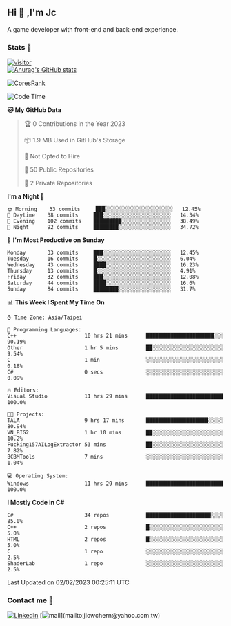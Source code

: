 ## Hi 👋 ,I'm Jc  

A game developer with front-end and back-end experience.  

### Stats  📝
[![visitor](https://visitor-badge.glitch.me/badge?page_id=jiowchern.jiowchern&style=flat-square&color=0088cc)](https://visitor-badge.glitch.me/badge?page_id=jiowchern.jiowchern&style=flat-square&color=0088cc)  
[![Anurag's GitHub stats](https://github-readme-stats.vercel.app/api?username=jiowchern&count_private=true&&show_icons=true)](https://github.com/anuraghazra/github-readme-stats)  
<!-- [![trophy](https://github-profile-trophy.vercel.app/?username=jiowchern)](https://github.com/ryo-ma/github-profile-trophy)   -->
[![CoresRank](https://cr-ss-service.azurewebsites.net/api/ScreenShot?widget=summary&username=jiowchern)](https://cr-ss-service.azurewebsites.net/api/ScreenShot?widget=summary&username=jiowchern)


<!--START_SECTION:waka-->
![Code Time](http://img.shields.io/badge/Code%20Time-885%20hrs%2049%20mins-blue)

**🐱 My GitHub Data** 

> 🏆 0 Contributions in the Year 2023
 > 
> 📦 1.9 MB Used in GitHub's Storage 
 > 
> 🚫 Not Opted to Hire
 > 
> 📜 50 Public Repositories 
 > 
> 🔑 2 Private Repositories  
 > 
**I'm a Night 🦉** 

```text
🌞 Morning    33 commits     ███░░░░░░░░░░░░░░░░░░░░░░   12.45% 
🌆 Daytime    38 commits     ███░░░░░░░░░░░░░░░░░░░░░░   14.34% 
🌃 Evening    102 commits    █████████░░░░░░░░░░░░░░░░   38.49% 
🌙 Night      92 commits     ████████░░░░░░░░░░░░░░░░░   34.72%

```
📅 **I'm Most Productive on Sunday** 

```text
Monday       33 commits     ███░░░░░░░░░░░░░░░░░░░░░░   12.45% 
Tuesday      16 commits     █░░░░░░░░░░░░░░░░░░░░░░░░   6.04% 
Wednesday    43 commits     ████░░░░░░░░░░░░░░░░░░░░░   16.23% 
Thursday     13 commits     █░░░░░░░░░░░░░░░░░░░░░░░░   4.91% 
Friday       32 commits     ███░░░░░░░░░░░░░░░░░░░░░░   12.08% 
Saturday     44 commits     ████░░░░░░░░░░░░░░░░░░░░░   16.6% 
Sunday       84 commits     ████████░░░░░░░░░░░░░░░░░   31.7%

```


📊 **This Week I Spent My Time On** 

```text
⌚︎ Time Zone: Asia/Taipei

💬 Programming Languages: 
C++                      10 hrs 21 mins      ██████████████████████░░░   90.19% 
Other                    1 hr 5 mins         ██░░░░░░░░░░░░░░░░░░░░░░░   9.54% 
C                        1 min               ░░░░░░░░░░░░░░░░░░░░░░░░░   0.18% 
C#                       0 secs              ░░░░░░░░░░░░░░░░░░░░░░░░░   0.09%

🔥 Editors: 
Visual Studio            11 hrs 29 mins      █████████████████████████   100.0%

🐱‍💻 Projects: 
TALA                     9 hrs 17 mins       ████████████████████░░░░░   80.94% 
VN_BIG2                  1 hr 10 mins        ██░░░░░░░░░░░░░░░░░░░░░░░   10.2% 
Fucking157AILogExtractor 53 mins             ██░░░░░░░░░░░░░░░░░░░░░░░   7.82% 
BCBMTools                7 mins              ░░░░░░░░░░░░░░░░░░░░░░░░░   1.04%

💻 Operating System: 
Windows                  11 hrs 29 mins      █████████████████████████   100.0%

```

**I Mostly Code in C#** 

```text
C#                       34 repos            █████████████████████░░░░   85.0% 
C++                      2 repos             █░░░░░░░░░░░░░░░░░░░░░░░░   5.0% 
HTML                     2 repos             █░░░░░░░░░░░░░░░░░░░░░░░░   5.0% 
C                        1 repo              ░░░░░░░░░░░░░░░░░░░░░░░░░   2.5% 
ShaderLab                1 repo              ░░░░░░░░░░░░░░░░░░░░░░░░░   2.5%

```



 Last Updated on 02/02/2023 00:25:11 UTC
<!--END_SECTION:waka-->



### Contact me 💬
[![LinkedIn](https://img.shields.io/badge/-JiowchernChen-0077B5?style==flat-square&logo=LinkedIn&logoColor=white)](https://www.linkedin.com/in/jiowchern-chen-4aaa90b7/) [![mail](https://img.shields.io/badge/-jiowchern%40yahoo.com.tw-blueviolet?style=flat-square&logo=yahoo!)](mailto:jiowchern@yahoo.com.tw)    

<!-- [![Linkedin Badge](https://img.shields.io/badge/-LinkedIn-blue?style=flat-square&logo=Linkedin&logoColor=white&link=https://www.linkedin.com/in/jiowchern-chen-4aaa90b7/)](https://www.linkedin.com/in/jiowchern-chen-4aaa90b7/) -->


<!--
**jiowchern/jiowchern** is a ✨ _special_ ✨ repository because its `README.md` (this file) appears on your GitHub profile.

Here are some ideas to get you started:

- 🔭 I’m currently working on ...
- 🌱 I’m currently learning ...
- 👯 I’m looking to collaborate on ...
- 🤔 I’m looking for help with ...
- 💬 Ask me about ...
- 📫 How to reach me: ...
- 😄 Pronouns: ...
- ⚡ Fun fact: ...
-->
